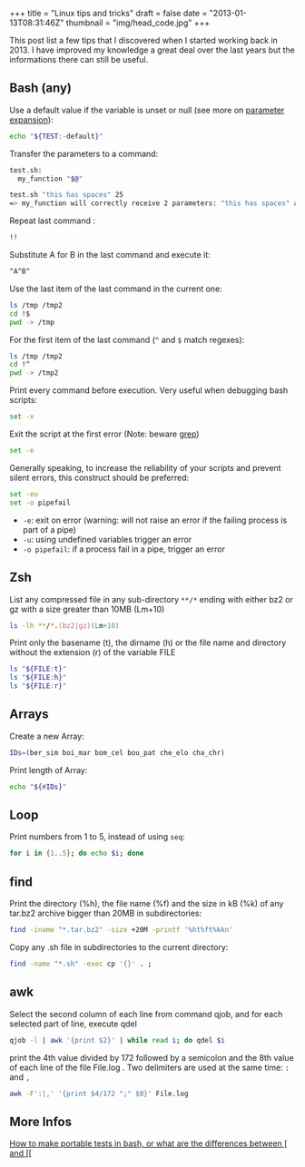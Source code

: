 +++
title = "Linux tips and tricks"
draft = false
date = "2013-01-13T08:31:46Z"
thumbnail = "img/head_code.jpg"
+++

This post list a few tips that I discovered when I started working back in 2013. I have improved my knowledge a great deal over the last years but the informations there can still be useful.

## Bash (any)

Use a default value if the variable is unset or null (see more on [parameter expansion](https://www.gnu.org/software/bash/manual/html_node/Shell-Parameter-Expansion.html)):

~~~bash
echo "${TEST:-default}"
~~~

Transfer the parameters to a command:

~~~bash
test.sh:
  my_function "$@"

test.sh "this has spaces" 25
=> my_function will correctly receive 2 parameters: "this has spaces" and 25. If you use $@ without quotes or $*, the quoting would be lost and my_function would receive 4 parameters: "this", "has", "spaces" and "25"
~~~

Repeat last command :

~~~bash
!!
~~~

Substitute A for B in the last command and execute it:

~~~bash
^A^B^
~~~

Use the last item of the last command in the current one:

~~~bash
ls /tmp /tmp2
cd !$
pwd -> /tmp
~~~

For the first item of the last command (`^` and `$` match regexes):

~~~bash
ls /tmp /tmp2
cd !^
pwd -> /tmp2
~~~

Print every command before execution. Very useful when debugging bash scripts:

~~~bash
set -x
~~~

Exit the script at the first error (Note: beware [grep](http://unix.stackexchange.com/questions/235017/set-e-and-grep-idiom-for-preventing-premature-exit-from-shell-script-when-p))

~~~bash
set -e
~~~

Generally speaking, to increase the reliability of your scripts and prevent silent errors, this construct should be preferred:

~~~bash
set -eu
set -o pipefail
~~~

* `-e`: exit on error (warning: will not raise an error if the failing process is part of a pipe)
* `-u`: using undefined variables trigger an error
* `-o pipefail`: if a process fail in a pipe, trigger an error

## Zsh

List any compressed file in any sub-directory `**/*` ending with either bz2 or gz with a size greater than 10MB (Lm+10)

~~~zsh
ls -lh **/*.(bz2|gz)(Lm+10)
~~~

Print only the basename (t), the dirname (h) or the file name and directory without the extension \(r) of the variable FILE

~~~zsh
ls "${FILE:t}"
ls "${FILE:h}"
ls "${FILE:r}"
~~~

## Arrays

Create a new Array:

~~~bash
IDs=(ber_sim boi_mar bom_cel bou_pat che_elo cha_chr)
~~~

Print length of Array:

~~~bash
echo "${#IDs}"
~~~

## Loop

Print numbers from 1 to 5, instead of using `seq`:

~~~bash
for i in {1..5}; do echo $i; done
~~~

## find

Print the directory (%h), the file name (%f) and the size in kB (%k) of any tar.bz2 archive bigger than 20MB in subdirectories:

~~~bash
find -iname "*.tar.bz2" -size +20M -printf '%ht%ft%kkn'
~~~

Copy any .sh file in subdirectories to the current directory:

~~~bash
find -name "*.sh" -exec cp '{}' . ;
~~~

## awk

Select the second column of each line from command qjob, and for each selected part of line, execute qdel

~~~bash
qjob -l | awk '{print $2}' | while read i; do qdel $i
~~~

print the 4th value divided by 172 followed by a semicolon and the 8th value of each line of the file File.log . Two delimiters are used at the same time: `:` and `,`

~~~bash
awk -F':|,' '{print $4/172 ";" $8}' File.log
~~~

## More Infos

[How to make portable tests in bash, or what are the differences between \[ and \[\[](http://mywiki.wooledge.org/BashFAQ/031)